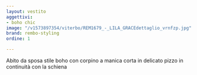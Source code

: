 ```yaml
---
layout: vestito
aggettivi:
- boho chic
image: "/v1573897354/viterbo/REM1679_-_LILA_GRACEdettaglio_vrnfzp.jpg"
brand: rembo-styling
ordine: 1

---
```

Abito da sposa stile boho con corpino a manica corta in delicato pizzo in continuità con la schiena